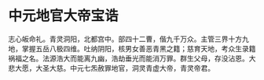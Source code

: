 # 中元地官大帝宝诰

志心皈命礼。青灵洞阳，北都宫中。部四十二曹，偕九千万众。主管三界十方九地，掌握五岳八极四维。吐纳阴阳，核男女善恶青黑之籍；慈育天地，考众生录籍祸福之名。法源浩大而能离九幽，浩劫垂光而能消万罪。群生父母，存没沾恩。大悲大愿，大圣大慈。中元七炁赦罪地官，洞灵青虚大帝，青灵帝君。
